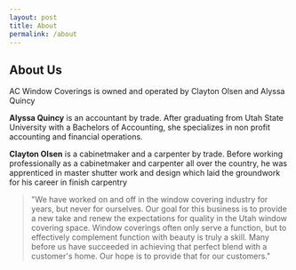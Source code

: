 ```yaml
---
layout: post
title: About
permalink: /about
---
```

## About Us



AC Window Coverings is owned and operated by Clayton Olsen and Alyssa Quincy

**Alyssa Quincy** is an accountant by trade. After graduating from Utah State University with a Bachelors of Accounting, she specializes in non profit accounting and financial operations.

**Clayton Olsen** is a cabinetmaker and a carpenter by trade. Before working professionally as a cabinetmaker and carpenter all over the country, he was apprenticed in master shutter work and design which laid the groundwork for his career in finish carpentry

<blockquote class="header-text fs-5 px-5 py-4">"We have worked on and off in the window covering industry for years, but never for ourselves. Our goal for this business is to provide a new take and renew the expectations for quality in the Utah window covering space. Window coverings often only serve a function, but to effectively complement function with beauty is truly a skill. Many before us have succeeded in achieving that perfect blend with a customer's home. Our hope is to provide that for our customers."</blockquote>
